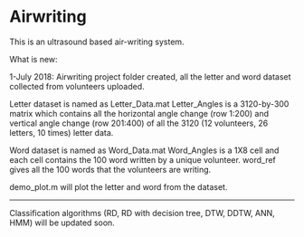 # Airwriting
This is an ultrasound based air-writing system.

What is new:

1-July 2018: Airwriting project folder created, all the letter and word dataset collected from volunteers uploaded.

Letter dataset is named as Letter_Data.mat
Letter_Angles is a 3120-by-300 matrix which contains all the horizontal angle change (row 1:200) and vertical angle change (row 201:400) of all the 3120 (12 volunteers, 26 letters, 10 times) letter data.

Word dataset is named as Word_Data.mat
Word_Angles is a 1X8 cell and each cell contains the 100 word written by a unique volunteer.
word_ref gives all the 100 words that the volunteers are writing. 

demo_plot.m will plot the letter and word from the dataset.


***********************************************************************************************************************
Classification algorithms (RD, RD with decision tree, DTW, DDTW, ANN, HMM) will be updated soon.
